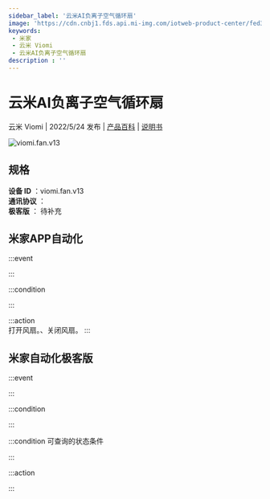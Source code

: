 ```yaml
---
sidebar_label: '云米AI负离子空气循环扇'
image: 'https://cdn.cnbj1.fds.api.mi-img.com/iotweb-product-center/fed3051c96ff4f042a1a706c60d42a6e_1650868481154.png?GalaxyAccessKeyId=AKVGLQWBOVIRQ3XLEW&Expires=9223372036854775807&Signature=I//PLe/qfaheC8kvfgCuDxv9ShE='
keywords: 
 - 米家
 - 云米 Viomi
 - 云米AI负离子空气循环扇
description : ''
---
```

# 云米AI负离子空气循环扇

云米 Viomi | 2022/5/24 发布 | [产品百科](https://home.mi.com/webapp/content/baike/product/index.html?model=viomi.fan.v13/) | [说明书](https://home.mi.com/views/introduction.html?model=viomi.fan.v13&region=cn)

![viomi.fan.v13](https://cdn.cnbj1.fds.api.mi-img.com/iotweb-product-center/fed3051c96ff4f042a1a706c60d42a6e_1650868481154.png?GalaxyAccessKeyId=AKVGLQWBOVIRQ3XLEW&Expires=9223372036854775807&Signature=I//PLe/qfaheC8kvfgCuDxv9ShE=)

## 规格  
> 
**设备 ID** ：viomi.fan.v13  
**通讯协议** ：  
**极客版**  ： 待补充 


## 米家APP自动化  

:::event  

:::

:::condition  

:::

:::action   
打开风扇。、关闭风扇。
:::

## 米家自动化极客版  

:::event  

:::

:::condition  

:::

:::condition 可查询的状态条件  

:::

:::action  

:::

        
